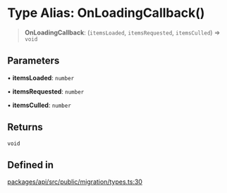 # Type Alias: OnLoadingCallback()

> **OnLoadingCallback**: (`itemsLoaded`, `itemsRequested`, `itemsCulled`) => `void`

## Parameters

• **itemsLoaded**: `number`

• **itemsRequested**: `number`

• **itemsCulled**: `number`

## Returns

`void`

## Defined in

[packages/api/src/public/migration/types.ts:30](https://github.com/cognitedata/reveal/blob/2acd9d17229d2bc8e309653b4d6a39ad941e44f1/viewer/packages/api/src/public/migration/types.ts#L30)
